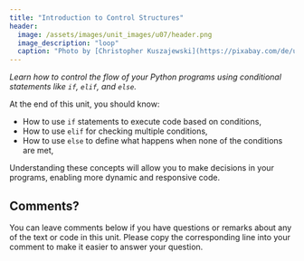 ```yaml
---
title: "Introduction to Control Structures"
header:
  image: /assets/images/unit_images/u07/header.png
  image_description: "loop"
  caption: "Photo by [Christopher Kuszajewski](https://pixabay.com/de/users/kuszapro-369349/?utm_source=link-attribution&amp;utm_medium=referral&amp;utm_campaign=image&amp;utm_content=583537) [from Pixabay](https://pixabay.com/de/?utm_source=link-attribution&amp;utm_medium=referral&amp;utm_campaign=image&amp;utm_content=583537)"
---
```

*Learn how to control the flow of your Python programs using conditional statements like `if`, `elif`, and `else`.*

<!--more-->
At the end of this unit, you should know:

- How to use `if` statements to execute code based on conditions,
- How to use `elif` for checking multiple conditions,
- How to use `else` to define what happens when none of the conditions are met,

Understanding these concepts will allow you to make decisions in your programs, enabling more dynamic and responsive code.

## Comments?
You can leave comments below if you have questions or remarks about any of the text or code in this unit.
Please copy the corresponding line into your comment to make it easier to answer your question.

<script src="https://utteranc.es/client.js"
        repo="GeoMOER/moer-base-r"
        issue-term="moer-base-r_unit07"
        theme="github-light"
        crossorigin="anonymous"
        async>
</script>


<!--
## Further reading

add some day

Bild von <a href="https://pixabay.com/de/users/kuszapro-369349/?utm_source=link-attribution&amp;utm_medium=referral&amp;utm_campaign=image&amp;utm_content=583537">Christopher Kuszajewski</a> auf <a href="https://pixabay.com/de/?utm_source=link-attribution&amp;utm_medium=referral&amp;utm_campaign=image&amp;utm_content=583537">Pixabay</a>
-->

